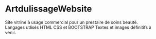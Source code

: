 # ArtdulissageWebsite
Site vitrine à usage commercial pour un prestaire de soins beauté.
Langages utlisés HTML CSS et BOOTSTRAP
Textes et images définitifs à venir.
